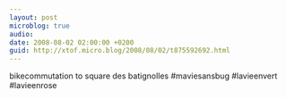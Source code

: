 ```yaml
---
layout: post
microblog: true
audio: 
date: 2008-08-02 02:00:00 +0200
guid: http://xtof.micro.blog/2008/08/02/t875592692.html
---
```

bikecommutation to square des batignolles #maviesansbug #lavieenvert #lavieenrose
